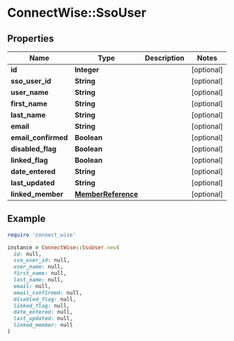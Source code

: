 # ConnectWise::SsoUser

## Properties

| Name | Type | Description | Notes |
| ---- | ---- | ----------- | ----- |
| **id** | **Integer** |  | [optional] |
| **sso_user_id** | **String** |  | [optional] |
| **user_name** | **String** |  | [optional] |
| **first_name** | **String** |  | [optional] |
| **last_name** | **String** |  | [optional] |
| **email** | **String** |  | [optional] |
| **email_confirmed** | **Boolean** |  | [optional] |
| **disabled_flag** | **Boolean** |  | [optional] |
| **linked_flag** | **Boolean** |  | [optional] |
| **date_entered** | **String** |  | [optional] |
| **last_updated** | **String** |  | [optional] |
| **linked_member** | [**MemberReference**](MemberReference.md) |  | [optional] |

## Example

```ruby
require 'connect_wise'

instance = ConnectWise::SsoUser.new(
  id: null,
  sso_user_id: null,
  user_name: null,
  first_name: null,
  last_name: null,
  email: null,
  email_confirmed: null,
  disabled_flag: null,
  linked_flag: null,
  date_entered: null,
  last_updated: null,
  linked_member: null
)
```

